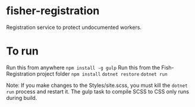 # fisher-registration
Registration service to protect undocumented workers.

# To run
Run this from anywhere
`npm install -g gulp`
Run this from the Fish-Registration project folder
`npm install`
`dotnet restore`
`dotnet run`

Note: If you make changes to the Styles/site.scss, you must kill the `dotnet run` process and restart it. The gulp task to compile SCSS to CSS only runs during build.